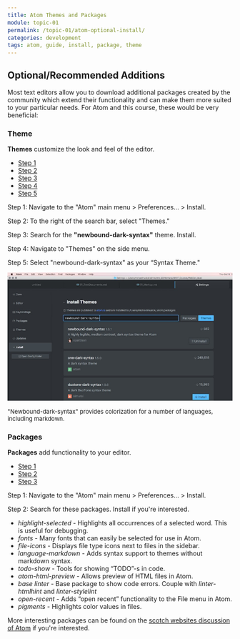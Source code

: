 ```yaml
---
title: Atom Themes and Packages
module: topic-01
permalink: /topic-01/atom-optional-install/
categories: development
tags: atom, guide, install, package, theme
---
```


<div class="divider-heading"></div>

## Optional/Recommended Additions
Most text editors allow you to download additional packages created by the community which extend their functionality and can make them more suited to your particular needs. For Atom and this course, these would be very beneficial:


### Theme
**Themes** customize the look and feel of the editor.

<ul class="nav nav-tabs">
  <li class="active"><a href="#step1-1" data-toggle="tab">Step 1</a></li>
  <li><a href="#step2-1" data-toggle="tab">Step 2</a></li>
  <li><a href="#step3-1" data-toggle="tab">Step 3</a></li>
  <li><a href="#step4-1" data-toggle="tab">Step 4</a></li>
  <li><a href="#step5-1" data-toggle="tab">Step 5</a></li>
</ul>
<div id="myTabContent" class="tab-content">
  <div class="tab-pane fade active in" id="step1-1">
    <p>Step 1: Navigate to the "Atom" main menu > Preferences... > Install.</p>
  </div>
  <div class="tab-pane fade" id="step2-1">
    <p>Step 2: To the right of the search bar, select "Themes."</p>
  </div>
  <div class="tab-pane fade" id="step3-1">
    <p>Step 3: Search for the <b>"newbound-dark-syntax"</b> theme. Install.</p>
  </div>
  <div class="tab-pane fade" id="step4-1">
    <p>Step 4: Navigate to "Themes" on the side menu.</p>
  </div>
  <div class="tab-pane fade" id="step5-1">
    <p>Step 5: Select "newbound-dark-syntax" as your “Syntax Theme."</p>
    <img src="../img/atom-install-theme.jpg" alt="example search for newbound-syntax-theme" />
    <p style="font-size: small;">"Newbound-dark-syntax" provides colorization for a number of languages, including markdown.</p>
  </div>
</div>


### Packages
**Packages** add functionality to your editor.

<ul class="nav nav-tabs">
  <li class="active"><a href="#step1-2" data-toggle="tab">Step 1</a></li>
  <li><a href="#step2-2" data-toggle="tab">Step 2</a></li>
  <li><a href="#step3-2" data-toggle="tab">Step 3</a></li>
</ul>
<div id="myTabContent" class="tab-content">
  <div class="tab-pane fade active in" id="step1-2">
    <p>Step 1: Navigate to the "Atom" main menu > Preferences... > Install.</p>
  </div>
  <div class="tab-pane fade" id="step2-2">
    <p>Step 2: Search for these packages. Install if you're interested.</p>
    <ul>
      <li><i>highlight-selected</i> - Highlights all occurrences of a selected word. This is useful for debugging.</li>
      <li><i>fonts</i> - Many fonts that can easily be selected for use in Atom.</li>
      <li><i>file-icons</i> - Displays file type icons next to files in the sidebar.</li>
      <li><i>language-markdown</i> - Adds syntax support to themes without markdown syntax.</li>
      <li><i>todo-show</i> - Tools for showing “TODO”-s in code.</li>
      <li><i>atom-html-preview</i> - Allows preview of HTML files in Atom.</li>
      <li><i>base linter</i> - Base package to show code errors. Couple with <i>linter-htmlhint</i> and <i>linter-stylelint</i></li>
      <li><i>open-recent</i> - Adds “open recent” functionality to the File menu in Atom.</li>
      <li><i>pigments</i> - Highlights color values in files.</li>
    </ul>
  </div>
  <div class="tab-pane fade" id="step3-2">
    <p>More interesting packages can be found on the <a href="https://scotch.io/bar-talk/best-of-atom-features-plugins-acting-like-sublime-text">scotch websites discussion of Atom</a> if you're interested.</p>
  </div>
</div>
